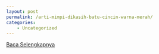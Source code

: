 ```yaml
---
layout: post
permalink: /arti-mimpi-dikasih-batu-cincin-warna-merah/
categories:
    - Uncategorized
---
```


[Baca Selengkapnya](/02)